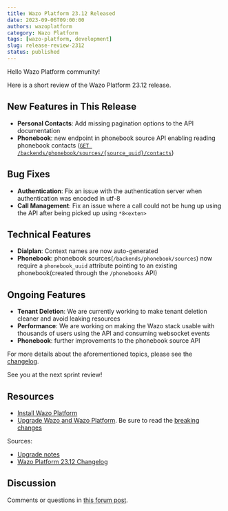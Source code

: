 ```yaml
---
title: Wazo Platform 23.12 Released
date: 2023-09-06T09:00:00
authors: wazoplatform
category: Wazo Platform
tags: [wazo-platform, development]
slug: release-review-2312
status: published
---
```


Hello Wazo Platform community!

Here is a short review of the Wazo Platform 23.12 release.

## New Features in This Release

- **Personal Contacts**: Add missing pagination options to the API documentation
- **Phonebook**: new endpoint in phonebook source API enabling reading phonebook contacts
  ([`GET /backends/phonebook/sources/{source_uuid}/contacts`](https://wazo-platform.org/documentation/api/contact.html#tag/phonebook/operation/list_phonebook_source_contacts))

## Bug Fixes

- **Authentication**: Fix an issue with the authentication server when authentication was encoded in
  utf-8
- **Call Management**: Fix an issue where a call could not be hung up using the API after being
  picked up using `*8<exten>`

## Technical Features

- **Dialplan**: Context names are now auto-generated
- **Phonebook**: phonebook sources(`/backends/phonebook/sources`) now require a `phonebook_uuid`
  attribute pointing to an existing phonebook(created through the `/phonebooks` API)

## Ongoing Features

- **Tenant Deletion**: We are currently working to make tenant deletion cleaner and avoid leaking
  resources
- **Performance**: We are working on making the Wazo stack usable with thousands of users using the
  API and consuming websocket events
- **Phonebook**: further improvements to the phonebook source API

For more details about the aforementioned topics, please see the
[changelog](https://wazo-dev.atlassian.net/issues/?jql=project%3DWAZO%20AND%20fixVersion%3D23.12).

See you at the next sprint review!

<!-- truncate -->

## Resources

- [Install Wazo Platform](/use-cases)
- [Upgrade Wazo and Wazo Platform](/uc-doc/upgrade/). Be sure to read the
  [breaking changes](/uc-doc/upgrade/upgrade_notes#23-12)

Sources:

- [Upgrade notes](/uc-doc/upgrade/upgrade_notes#23-12)
- [Wazo Platform 23.12 Changelog](https://wazo-dev.atlassian.net/issues/?jql=project%3DWAZO%20AND%20fixVersion%3D23.12)

## Discussion

Comments or questions in
[this forum post](https://wazo-platform.discourse.group/t/blog-wazo-platform-23-12-released).

